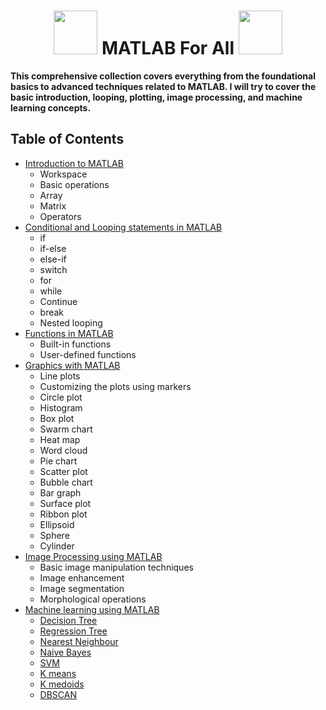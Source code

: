   <h1 align="center"> <img src="https://github.com/santoshpanda1995/Image-Processing-using-Matlab/blob/main/Images/giphy.gif" width="70px"> MATLAB For All <img src="https://github.com/santoshpanda1995/Image-Processing-using-Matlab/blob/main/Images/giphy.gif" width="70px"> </h1>

**This comprehensive collection covers everything from the foundational basics to advanced techniques related to MATLAB. I will try to cover the basic introduction, looping, plotting, image processing, and machine learning concepts.**

## Table of Contents

- <a href="https://github.com/santoshpanda1995/MATLAB-for-all/blob/main/Introduction%20to%20MATLAB.pdf">Introduction to MATLAB</a> <br>
  * Workspace
  * Basic operations
  * Array
  * Matrix
  * Operators
- <a href="https://github.com/santoshpanda1995/MATLAB-for-all/blob/main/looping.pdf">Conditional and Looping statements in MATLAB</a> <br>
  * if
  * if-else
  * else-if
  * switch
  * for
  * while
  * Continue
  * break
  * Nested looping
- <a href="https://github.com/santoshpanda1995/MATLAB-for-all/blob/main/Functions.pdf">Functions in MATLAB</a> <br>
  * Built-in functions
  * User-defined functions
- <a href="https://github.com/santoshpanda1995/MATLAB-for-all/blob/main/line%20plot.pdf">Graphics with MATLAB</a> <br>
  * Line plots
  * Customizing the plots using markers
  * Circle plot
  * Histogram
  * Box plot
  * Swarm chart
  * Heat map
  * Word cloud
  * Pie chart
  * Scatter plot
  * Bubble chart
  * Bar graph
  * Surface plot
  * Ribbon plot
  * Ellipsoid
  * Sphere
  * Cylinder
- <a href="https://github.com/santoshpanda1995/Image-Processing-using-Matlab">Image Processing using MATLAB</a> <br>
  * Basic image manipulation techniques
  * Image enhancement
  * Image segmentation
  * Morphological operations
- <a href="">Machine learning using MATLAB</a> <br>
  * <a href="https://github.com/santoshpanda1995/MATLAB-for-all/blob/main/decisiontree.m">Decision Tree</a>
  * <a href="https://github.com/santoshpanda1995/MATLAB-for-all/blob/main/regressiontree.m">Regression Tree</a>
  * <a href="https://github.com/santoshpanda1995/MATLAB-for-all/blob/main/knn.m">Nearest Neighbour</a>
  * <a href="https://github.com/santoshpanda1995/MATLAB-for-all/blob/main/naivebayes.m">Naive Bayes</a>
  * <a href="https://github.com/santoshpanda1995/MATLAB-for-all/blob/main/svm.m">SVM</a>
  * <a href="https://github.com/santoshpanda1995/MATLAB-for-all/blob/main/kmeans.m">K means</a>
  * <a href="https://github.com/santoshpanda1995/MATLAB-for-all/blob/main/kmedoids.m">K medoids</a>
  * <a href="https://github.com/santoshpanda1995/MATLAB-for-all/blob/main/dbscan.m">DBSCAN</a>

